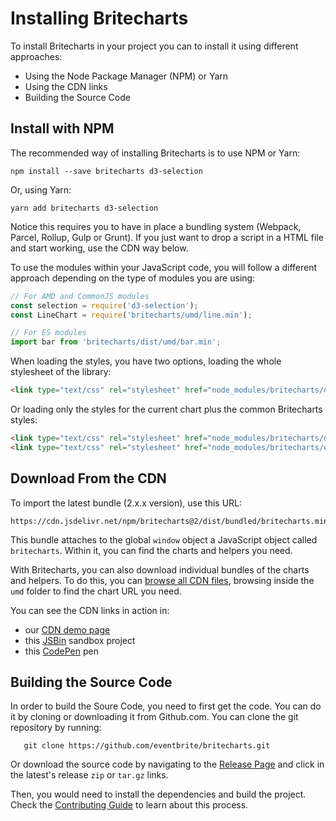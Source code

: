 # Installing Britecharts
To install Britecharts in your project you can to install it using different approaches:
* Using the Node Package Manager (NPM) or Yarn
* Using the CDN links
* Building the Source Code

## Install with NPM
The recommended way of installing Britecharts is to use NPM or Yarn:
```
npm install --save britecharts d3-selection
```
Or, using Yarn:
```
yarn add britecharts d3-selection
```
Notice this requires you to have in place a bundling system (Webpack, Parcel, Rollup, Gulp or Grunt). If you just want to drop a script in a HTML file and start working, use the CDN way below.

To use the modules within your JavaScript code, you will follow a different approach depending on the type of modules you are using:
```js
// For AMD and CommonJS modules
const selection = require('d3-selection');
const LineChart = require('britecharts/umd/line.min');

// For ES modules
import bar from 'britecharts/dist/umd/bar.min';
```

When loading the styles, you have two options, loading the whole stylesheet of the library:
```html
<link type="text/css" rel="stylesheet" href="node_modules/britecharts/dist/css/britecharts.min.css">
```

Or loading only the styles for the current chart plus the common Britecharts styles:
```html
<link type="text/css" rel="stylesheet" href="node_modules/britecharts/dist/css/common/common.min.css">
<link type="text/css" rel="stylesheet" href="node_modules/britecharts/dist/css/charts/bar.min.css">
```

## Download From the CDN
To import the latest bundle (2.x.x version), use this URL:
```
https://cdn.jsdelivr.net/npm/britecharts@2/dist/bundled/britecharts.min.js
```
This bundle attaches to the global `window` object a JavaScript object called `britecharts`. Within it, you can find the charts and helpers you need.

With Britecharts, you can also download individual bundles of the charts and helpers. To do this, you can [browse all CDN files][jsDelivrDist], browsing inside the `umd` folder to find the chart URL you need.

You can see the CDN links in action in:
* our [CDN demo page][cdnDemo]
* this [JSBin][jsbinSandbox] sandbox project
* this [CodePen][codepenSandbox] pen

## Building the Source Code
In order to build the Soure Code, you need to first get the code. You can do it by cloning or downloading it from Github.com. You can clone the git repository by running:
```
   git clone https://github.com/eventbrite/britecharts.git
```
Or download the source code by navigating to the [Release Page][githubReleases] and click in the latest's release `zip` or `tar.gz` links.

Then, you would need to install the dependencies and build the project. Check the [Contributing Guide][contributingGuide] to learn about this process.

[jsDelivrDist]: https://cdn.jsdelivr.net/npm/britecharts/dist/
[cdnDemo]: https://eventbrite.github.io/britecharts/cdn.html
[jsbinSandbox]: https://jsbin.com/wativun/1/edit?html,js,output
[codepenSandbox]: https://codepen.io/Golodhros/pen/PprGeP?editors=1010
[contributingGuide]: https://github.com/eventbrite/britecharts/blob/master/.github/CONTRIBUTING.md
[githubReleases]: https://github.com/eventbrite/britecharts/releases
